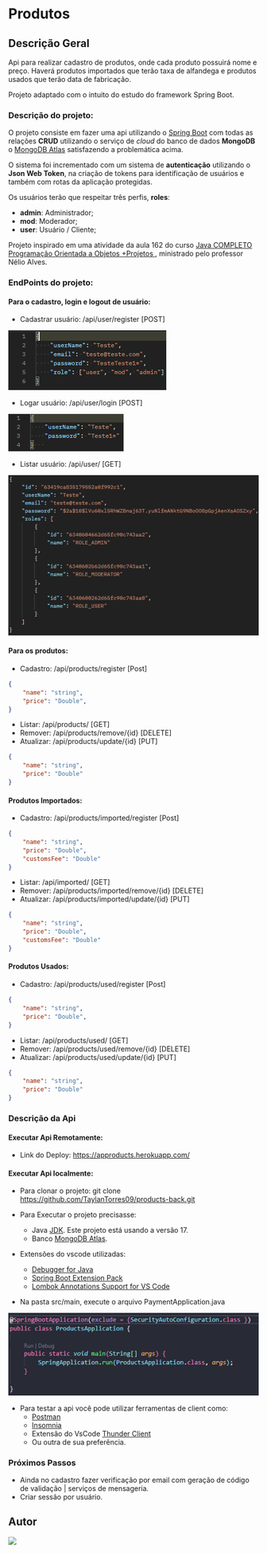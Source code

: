# Produtos

## Descrição Geral

Api para realizar cadastro de produtos, onde cada  produto possuirá nome e preço. Haverá produtos importados que terão taxa de alfandega e produtos usados que terão data de fabricação.

<p>Projeto adaptado com o intuito do estudo do framework Spring Boot.</p>

### Descrição do projeto:

O projeto consiste em fazer uma api utilizando o [Spring Boot](https://code.visualstudio.com/docs/java/java-spring-boot) com todas as relações **CRUD** utilizando o serviço de *cloud* do banco de dados **MongoDB** o [MongoDB Atlas](https://www.mongodb.com/cloud/atlas/register) satisfazendo a problemática acima.

O sistema foi incrementado com um sistema de **autenticação** utilizando o **Json Web Token**, na criação de tokens para identificação de usuários e também com rotas da aplicação protegidas.

Os usuários terão que respeitar três perfis, **roles**:
- **admin**: Administrador;
- **mod**: Moderador;
- **user**: Usuário / Cliente;

Projeto inspirado em uma atividade da aula 162 do curso [Java COMPLETO Programação Orientada a Objetos +Projetos
](https://www.udemy.com/course/java-curso-completo/), ministrado pelo professor Nélio Alves.

### EndPoints do projeto:
#### Para o cadastro, login e logout de usuário:
- Cadastrar usuário: /api/user/register [POST]

![Body](Img_README/BodyCadastro.png)

- Logar usuário: /api/user/login [POST]

![BodyLogin](Img_README/BodyLogin.png)

- Listar usuário: /api/user/ [GET]

![ListUser](Img_README/ListUser.png)


#### Para os produtos:
- Cadastro: /api/products/register [Post]

``` Json Body
{
    "name": "string",
    "price": "Double",
}
```
- Listar: /api/products/ [GET]
- Remover: /api/products/remove/{id} [DELETE]
- Atualizar: /api/products/update/{id} [PUT]
``` Json Body
{
    "name": "string",
    "price": "Double"
}
```

#### Produtos Importados:

- Cadastro: /api/products/imported/register [Post]

``` Json Body
{
    "name": "string",
    "price": "Double",
    "customsFee": "Double"
}
```
- Listar: /api/imported/ [GET]
- Remover: /api/products/imported/remove/{id} [DELETE]
- Atualizar: /api/products/imported/update/{id} [PUT]
``` Json Body
{
    "name": "string",
    "price": "Double",
    "customsFee": "Double"
}
```
#### Produtos Usados:

- Cadastro: /api/products/used/register [Post]

``` Json Body
{
    "name": "string",
    "price": "Double",
}
```
- Listar: /api/products/used/ [GET]
- Remover: /api/products/used/remove/{id} [DELETE]
- Atualizar: /api/products/used/update/{id} [PUT]
``` Json Body
{
    "name": "string",
    "price": "Double"
}
```

### Descrição da Api
#### Executar Api Remotamente:
- Link do Deploy: https://approducts.herokuapp.com/

#### Executar Api localmente:
- Para clonar o projeto: git clone https://github.com/TaylanTorres09/products-back.git
- Para Executar o projeto precisasse:
    - Java [JDK](https://www.oracle.com/java/technologies/downloads/#java17). Este projeto está usando a versão 17.
    - Banco [MongoDB Atlas](https://www.mongodb.com/cloud/atlas/register).

- Extensões do vscode utilizadas:
    - [Debugger for Java](https://marketplace.visualstudio.com/items?itemName=redhat.java)
    - [Spring Boot Extension Pack](https://marketplace.visualstudio.com/items?itemName=Pivotal.vscode-boot-dev-pack)
    - [Lombok Annotations Support for VS Code](https://marketplace.visualstudio.com/items?itemName=vscjava.vscode-lombok)

- Na pasta src/main, execute o arquivo PaymentApplication.java

![ProductsApplication](Img_README/ProductsApplication.png)

- Para testar a api você pode utilizar ferramentas de client como:
    - [Postman](https://www.postman.com/)
    - [Insomnia](https://insomnia.rest/download)
    - Extensão do VsCode [Thunder Client](https://marketplace.visualstudio.com/items?itemName=rangav.vscode-thunder-client)
    - Ou outra de sua preferência.

### Próximos Passos
- Ainda no cadastro fazer verificação por email com geração de código de validação | serviços de mensageria.
- Criar sessão por usuário.

## Autor
<a href="https://www.linkedin.com/in/taylan-torres" target="_blank"><img src="https://img.shields.io/badge/-LinkedIn-%230077B5?style=for-the-badge&logo=linkedin&logoColor=white" target="_blank"></a> 
